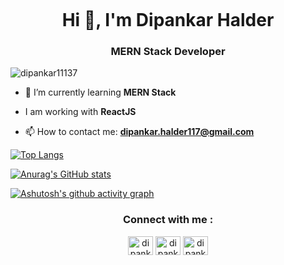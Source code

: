 
<p align="center"> 
<img  src="https://i.ibb.co/yYpJxYZ/background.png" alt=""  /> </a><p align="center"> 


<h1 align="center">Hi 👋, I'm Dipankar Halder</h1>
<h3 align="center">MERN Stack Developer</h3>

<p align="left"> <img src="https://komarev.com/ghpvc/?username=dipankar11137&label=Profile%20views&color=0e75b6&style=flat" alt="dipankar11137" /> </p>

- 🔭 I’m currently learning **MERN Stack**

- I am working with **ReactJS**

- 📫 How to contact me: **dipankar.halder117@gmail.com**




[![Top Langs](https://github-readme-stats.vercel.app/api/top-langs/?username=dipankar11137&show_icons=true&theme=radical&layout=compact)](https://github.com/anuraghazra/github-readme-stats)

[![Anurag's GitHub stats](https://github-readme-stats.vercel.app/api?username=dipankar11137&show_icons=true&theme=radical)](https://github.com/anuraghazra/github-readme-stats)




[![Ashutosh's github activity graph](https://activity-graph.herokuapp.com/graph?username=dipankar11137&bg_color=141321&color=a8fdf6&line=992992&point=dcc042&area=true&hide_border=true)](https://github.com/ashutosh00710/github-readme-activity-graph)





<h3 align="center">Connect with me : </h3>
<p align="center">
<a href="https://linkedin.com/in/dipankar-halder-812147197" target="blank"><img align="center" src="https://raw.githubusercontent.com/rahuldkjain/github-profile-readme-generator/master/src/images/icons/Social/linked-in-alt.svg" alt="dipankar-halder-812147197" height="30" width="40" /></a>
<a href="https://fb.com/dipankar.halder2" target="blank"><img align="center" src="https://raw.githubusercontent.com/rahuldkjain/github-profile-readme-generator/master/src/images/icons/Social/facebook.svg" alt="dipankar.halder2" height="30" width="40" /></a>
<a href="https://instagram.com/dipankar1234567" target="blank"><img align="center" src="https://raw.githubusercontent.com/rahuldkjain/github-profile-readme-generator/master/src/images/icons/Social/instagram.svg" alt="dipankar1234567" height="30" width="40" /></a>
</p>
